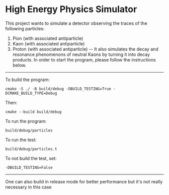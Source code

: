 # High Energy Physics Simulator

This project wants to simulate a detector observing the traces of the following particles:

1. Pion (with associated antiparticle)
2. Kaon (with associated antiparticle)
3. Proton (with associated antiparticle)
--
It also simulates the decay and resonance phenomenons of neutral Kaons by turning it into decay products. In order to start the program, please follow the instructions below. 
----
To build the program:

```
cmake -S ./ -B build/debug -DBUILD_TESTING=True -DCMAKE_BUILD_TYPE=Debug
```

Then:

```
cmake --build build/debug
```

To run the program:

```
build/debug/particles
```

To run the test:

```
build/debug/particles.t
```

To not build the test, set:

```
-DBUILD_TESTING=False
```
----
One can also build in release mode for better performance but it's not really necessary in this case